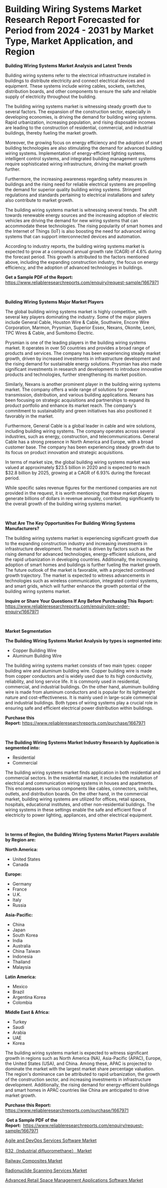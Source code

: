 <p><h1>Building Wiring Systems Market Research Report Forecasted for Period from 2024 -  2031 by Market Type, Market Application, and Region</h1></p><p><strong>Building Wiring Systems Market Analysis and Latest Trends</strong></p>
<p><p>Building wiring systems refer to the electrical infrastructure installed in buildings to distribute electricity and connect electrical devices and equipment. These systems include wiring cables, sockets, switches, distribution boards, and other components to ensure the safe and reliable supply of electricity throughout the building.</p><p>The building wiring systems market is witnessing steady growth due to several factors. The expansion of the construction sector, especially in developing economies, is driving the demand for building wiring systems. Rapid urbanization, increasing population, and rising disposable incomes are leading to the construction of residential, commercial, and industrial buildings, thereby fueling the market growth.</p><p>Moreover, the growing focus on energy efficiency and the adoption of smart building technologies are also stimulating the demand for advanced building wiring systems. Implementation of energy-efficient lighting systems, intelligent control systems, and integrated building management systems require sophisticated wiring infrastructure, driving the market growth further.</p><p>Furthermore, the increasing awareness regarding safety measures in buildings and the rising need for reliable electrical systems are propelling the demand for superior quality building wiring systems. Stringent regulations and standards pertaining to electrical installations and safety also contribute to market growth.</p><p>The building wiring systems market is witnessing several trends. The shift towards renewable energy sources and the increasing adoption of electric vehicles are driving the demand for new wiring systems that can accommodate these technologies. The rising popularity of smart homes and the Internet of Things (IoT) is also boosting the need for advanced wiring systems that can support interconnected devices and automation.</p><p>According to industry reports, the building wiring systems market is expected to grow at a compound annual growth rate (CAGR) of 4.6% during the forecast period. This growth is attributed to the factors mentioned above, including the expanding construction industry, the focus on energy efficiency, and the adoption of advanced technologies in buildings.</p></p>
<p><strong>Get a Sample PDF of the Report:&nbsp;</strong> <a href="https://www.reliableresearchreports.com/enquiry/request-sample/1667971">https://www.reliableresearchreports.com/enquiry/request-sample/1667971</a></p>
<p>&nbsp;</p>
<p><strong>Building Wiring Systems Major Market Players</strong></p>
<p><p>The global building wiring systems market is highly competitive, with several key players dominating the industry. Some of the major players include General Cable, Houston Wire & Cable, Southwire, Encore Wire Corporation, Marmon, Prysmian, Superior Essex, Nexans, Okonite, Leoni, TPC Wires & Cable, and Sumitomo Electric.</p><p>Prysmian is one of the leading players in the building wiring systems market. It operates in over 50 countries and provides a broad range of products and services. The company has been experiencing steady market growth, driven by increased investments in infrastructure development and the rising demand for sustainable energy solutions. Prysmian has also made significant investments in research and development to introduce innovative products and technologies, further strengthening its market position.</p><p>Similarly, Nexans is another prominent player in the building wiring systems market. The company offers a wide range of solutions for power transmission, distribution, and various building applications. Nexans has been focusing on strategic acquisitions and partnerships to expand its product portfolio and enhance its market reach. The company's commitment to sustainability and green initiatives has also positioned it favorably in the market.</p><p>Furthermore, General Cable is a global leader in cable and wire solutions, including building wiring systems. The company operates across several industries, such as energy, construction, and telecommunications. General Cable has a strong presence in North America and Europe, with a broad customer base. The company has been experiencing steady growth due to its focus on product innovation and strategic acquisitions.</p><p>In terms of market size, the global building wiring systems market was valued at approximately $23.5 billion in 2020 and is expected to reach $32.8 billion by 2025, growing at a CAGR of 6.93% during the forecast period.</p><p>While specific sales revenue figures for the mentioned companies are not provided in the request, it is worth mentioning that these market players generate billions of dollars in revenue annually, contributing significantly to the overall growth of the building wiring systems market.</p></p>
<p>&nbsp;</p>
<p><strong>What Are The Key Opportunities For Building Wiring Systems Manufacturers?</strong></p>
<p><p>The building wiring systems market is experiencing significant growth due to the expanding construction industry and increasing investments in infrastructure development. The market is driven by factors such as the rising demand for advanced technologies, energy-efficient solutions, and the rapid urbanization in developing countries. Additionally, the increasing adoption of smart homes and buildings is further fueling the market growth. The future outlook of the market is favorable, with a projected continued growth trajectory. The market is expected to witness advancements in technologies such as wireless communication, integrated control systems, and smart grids, which will further enhance the growth potential of the building wiring systems market.</p></p>
<p><strong>Inquire or Share Your Questions If Any Before Purchasing This Report:</strong> <a href="https://www.reliableresearchreports.com/enquiry/pre-order-enquiry/1667971">https://www.reliableresearchreports.com/enquiry/pre-order-enquiry/1667971</a></p>
<p>&nbsp;</p>
<p><strong>Market Segmentation</strong></p>
<p><strong>The Building Wiring Systems Market Analysis by types is segmented into:</strong></p>
<p><ul><li>Copper Building Wire</li><li>Aluminum Building Wire</li></ul></p>
<p><p>The building wiring systems market consists of two main types: copper building wire and aluminum building wire. Copper building wire is made from copper conductors and is widely used due to its high conductivity, reliability, and long service life. It is commonly used in residential, commercial, and industrial buildings. On the other hand, aluminum building wire is made from aluminum conductors and is popular for its lightweight nature and cost-effectiveness. It is mainly used in large-scale commercial and industrial buildings. Both types of wiring systems play a crucial role in ensuring safe and efficient electrical power distribution within buildings.</p></p>
<p><strong>Purchase this Report:&nbsp;</strong><a href="https://www.reliableresearchreports.com/purchase/1667971">https://www.reliableresearchreports.com/purchase/1667971</a></p>
<p>&nbsp;</p>
<p><strong>The Building Wiring Systems Market Industry Research by Application is segmented into:</strong></p>
<p><ul><li>Residential</li><li>Commercial</li></ul></p>
<p><p>The building wiring systems market finds application in both residential and commercial sectors. In the residential market, it includes the installation of electrical and communication wiring systems in houses and apartments. This encompasses various components like cables, connectors, switches, outlets, and distribution boards. On the other hand, in the commercial market, building wiring systems are utilized for offices, retail spaces, hospitals, educational institutes, and other non-residential buildings. The wiring systems in these settings enable the safe and efficient flow of electricity to power lighting, appliances, and other electrical equipment.</p></p>
<p>&nbsp;</p>
<p><strong>In terms of Region, the Building Wiring Systems Market Players available by Region are:</strong></p>
<p>
    <p> <strong> North America: </strong>
        <ul>
            <li>United States</li>
            <li>Canada</li>
        </ul>
        </p> 
    <p> <strong> Europe: </strong>
        <ul>
            <li>Germany</li>
            <li>France</li>
            <li>U.K.</li>
            <li>Italy</li>
            <li>Russia</li>
        </ul>
        </p> 
    <p> <strong> Asia-Pacific: </strong>
        <ul>
            <li>China</li>
            <li>Japan</li>
            <li>South Korea</li>
            <li>India</li>
            <li>Australia</li>
            <li>China Taiwan</li>
            <li>Indonesia</li>
            <li>Thailand</li>
            <li>Malaysia</li>
        </ul>
        </p> 
    <p> <strong> Latin America: </strong>
        <ul>
            <li>Mexico</li>
            <li>Brazil</li>
            <li>Argentina Korea</li>
            <li>Colombia</li>
        </ul>
        </p> 
    <p> <strong> Middle East & Africa: </strong>
        <ul>
            <li>Turkey</li>
            <li>Saudi</li>
            <li>Arabia</li>
            <li>UAE</li>
            <li>Korea</li>
        </ul>
    </p>
    </p>
<p><p>The building wiring systems market is expected to witness significant growth in regions such as North America (NA), Asia-Pacific (APAC), Europe, the United States (USA), and China. Among these, APAC is projected to dominate the market with the largest market share percentage valuation. The region's dominance can be attributed to rapid urbanization, the growth of the construction sector, and increasing investments in infrastructure development. Additionally, the rising demand for energy-efficient buildings and smart homes in APAC countries like China are anticipated to drive market growth.</p></p>
<p><strong>Purchase this Report: </strong><a href="https://www.reliableresearchreports.com/purchase/1667971">https://www.reliableresearchreports.com/purchase/1667971</a></p>
<p>&nbsp;<strong>Get a Sample PDF of the Report:&nbsp;&nbsp;</strong><a href="https://www.reliableresearchreports.com/enquiry/request-sample/1667971">https://www.reliableresearchreports.com/enquiry/request-sample/1667971</a></p>
<p><strong></strong></p>
<p><p><a href="https://github.com/ruslanpoljakovrd177/Market-Research-Report-List-2/blob/main/agile-and-devops-services-software-market.md">Agile and DevOps Services Software Market</a></p><p><a href="https://www.linkedin.com/pulse/r32industrial-difluoromethane-market-analysis-examines-ind2f?trackingId=p1dpKBpJQQaksMVxgcgQ1g%3D%3D">R32（Industrial difluoromethane） Market</a></p><p><a href="https://medium.com/@donaldyoung656/railway-composites-market-furnishes-information-on-market-share-market-trends-and-market-growth-5bf2758f5971">Railway Composites Market</a></p><p><a href="https://medium.com/@donaldyoung656/radionuclide-scanning-services-market-insights-into-market-cagr-market-trends-and-growth-30fe27f8433e">Radionuclide Scanning Services Market</a></p><p><a href="https://github.com/gulaimolin/Market-Research-Report-List-2/blob/main/advanced-retail-space-management-applications-software-market.md">Advanced Retail Space Management Applications Software Market</a></p></p>